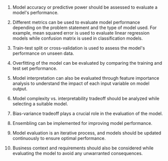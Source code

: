 1. Model accuracy or predictive power should be assessed to evaluate a model's performance. 

2. Different metrics can be used to evaluate model performance depending on the problem statement and the type of model used. For example, mean squared error is used to evaluate linear regression models while confusion matrix is used in classification models. 

3. Train-test split or cross-validation is used to assess the model's performance on unseen data. 

4. Overfitting of the model can be evaluated by comparing the training and test set performance. 

5. Model interpretation can also be evaluated through feature importance analysis to understand the impact of each input variable on model output. 

6. Model complexity vs. interpretability tradeoff should be analyzed while selecting a suitable model. 

7. Bias-variance tradeoff plays a crucial role in the evaluation of the model. 

8. Ensembling can be implemented for improving model performance. 

9. Model evaluation is an iterative process, and models should be updated continuously to ensure optimal performance. 

10. Business context and requirements should also be considered while evaluating the model to avoid any unwarranted consequences.